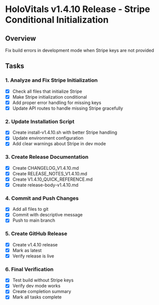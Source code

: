 # HoloVitals v1.4.10 Release - Stripe Conditional Initialization

## Overview
Fix build errors in development mode when Stripe keys are not provided

## Tasks

### 1. Analyze and Fix Stripe Initialization
- [x] Check all files that initialize Stripe
- [x] Make Stripe initialization conditional
- [x] Add proper error handling for missing keys
- [x] Update API routes to handle missing Stripe gracefully

### 2. Update Installation Script
- [x] Create install-v1.4.10.sh with better Stripe handling
- [x] Update environment configuration
- [x] Add clear warnings about Stripe in dev mode

### 3. Create Release Documentation
- [x] Create CHANGELOG_V1.4.10.md
- [x] Create RELEASE_NOTES_V1.4.10.md
- [x] Create V1.4.10_QUICK_REFERENCE.md
- [x] Create release-body-v1.4.10.md

### 4. Commit and Push Changes
- [x] Add all files to git
- [x] Commit with descriptive message
- [x] Push to main branch

### 5. Create GitHub Release
- [x] Create v1.4.10 release
- [x] Mark as latest
- [x] Verify release is live

### 6. Final Verification
- [x] Test build without Stripe keys
- [x] Verify dev mode works
- [x] Create completion summary
- [x] Mark all tasks complete